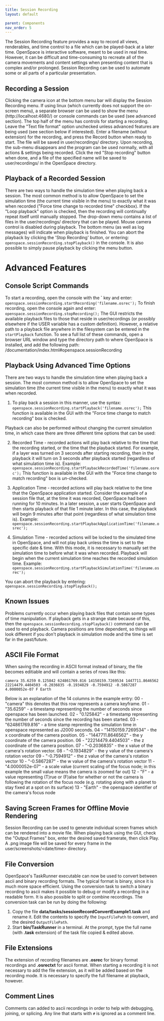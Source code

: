 ```yaml
---
title: Session Recording
layout: default

parent: Components
nav_order: 5
---
```


The Session Recording feature provides a way to record all views, renderables, and time control to a file which can be played-back at a later time. OpenSpace is interactive software, meant to be used in real time. However, it can be difficult and time-consuming to recreate all of the camera movements and content settings when presenting content that is complex and/or prolonged. Session Recording can be used to automate some or all parts of a particular presentation.

## Recording a Session
Clicking the camera icon at the bottom menu bar will display the Session Recording menu. If using linux (which currently does not support the on-screen menu), a separate browser can be used to show the menu (http://localhost:4680/) or console commands can be used (see advanced section).
The top half of the menu has controls for starting a recording. Leave the "Text file format" option unchecked unless advanced features are being used (see section below if interested). Enter a filename (without extension) for the recording, and press the Record button when ready to start. The file will be saved in user/recordings/ directory.
Upon recording, the sub-menu disappears and the program can be used normally, with all actions & settings being recorded. Click the red "Stop recording" button when done, and a file of the specified name will be saved to user/recordings/ in the OpenSpace directory.

## Playback of a Recorded Session
There are two ways to handle the simulation time when playing back a session.  The most common method is to allow OpenSpace to set the simulation time (the current time visible in the menu) to exactly what it was when recorded ("Force time change to recorded time" checkbox). If the "Loop playback" option is checked, then the recording will continually repeat itself until manually stopped. The drop-down menu contains a list of files in the user/recordings/ directory that can be played.
Mouse camera control is disabled during playback.  The bottom menu (as well as log messages) will indicate when playback is finished.  You can abort the playback by clicking the 'Stop Recording' button, or entering: `openspace.sessionRecording.stopPlayback()` in the console. It is also possible to simply pause playback by clicking the menu button.

# Advanced Features

## Console Script Commands
To start a recording, open the console with the **\`** key and enter:
`openspace.sessionRecording.startRecording('filename.osrec');`
To finish recording, open the console again and enter:
`openspace.sessionRecording.stopRecording();`
The GUI restricts the available playback files to those that reside in user/recordings (or possibly elsewhere if the USER variable has a custom definition). However, a relative path to a playback file anywhere in the filesystem can be entered in the `startPlayback` function.
To see a full list of these commands, open a browser URL window and type the directory path to where OpenSpace is installed, and add the following path:
/documentation/index.html#openspace.sessionRecording

## Playback Using Advanced Time Options
There are two ways to handle the simulation time when playing back a session.  The most common method is to allow OpenSpace to set the simulation time (the current time visible in the menu) to exactly what it was when recorded.

1. To play back a session in this manner, use the syntax:
`openspace.sessionRecording.startPlayback('filename.osrec');`
This function is available in the GUI with the "Force time change to match recording" box is checked.

Playback can also be performed without changing the current simulation time, in which case there are three different time options that can be used:

2. Recorded Time - recorded actions will play back relative to the time that the recording started, or the time that the playback started.  For example, if a layer was turned on 3 seconds after starting recording, then in the playback it will turn on 3 seconds after playback started (regardless of what simulation time is).  Example:
`openspace.sessionRecording.startPlaybackRecordedTime('filename.osrec');`
This function is available in the GUI with the "Force time change to match recording" box is *un*-checked.

3. Application Time - recorded actions will play back relative to the time that the OpenSpace application started.  Consider the example of a session file that, at the time it was recorded, OpenSpace had been running for 10 minutes.  In a later session, a user starts OpenSpace and then starts playback of that file 1 minute later.  In this case, the playback will begin 9 minutes after that point (regardless of what simulation time is). Example:
`openspace.sessionRecording.startPlaybackApplicationTime('filename.osrec');`

4. Simulation Time - recorded actions will be locked to the simulated time in OpenSpace, and will not play back unless the time is set to the specific date & time.  With this mode, it is necessary to manually set the simulation time to before what it was when recorded.  Playback will begin when the current simulation time reaches the recorded simulation time. Example:
`openspace.sessionRecording.startPlaybackSimulationTime('filename.osrec');`

You can abort the playback by entering:
`openspace.sessionRecording.stopPlayback();`

## Known Issues
Problems currently occur when playing back files that contain some types of time manipulation.  If playback gets in a strange state because of this, then the `openspace.sessionRecording.stopPlayback()` command can be used to end playback.  Camera positions are time dependent, so things will look different if you don't playback in simulation mode and the time is set far in the past/future.

## ASCII File Format
When saving the recording in ASCII format instead of binary, the file becomes editiable and will contain a series of rows like this:

`camera 35.6259 0.125842 624861769.816 14150159.7269534 1447711.8646562 22214479.4404503 -0.2036835 -0.1934829 -0.7594912 -0.5867287 4.0000052e-07 F Earth`

Below is an explanation of the 14 columns in the example entry:
00 - "camera" this denotes that this row represents a camera keyframe.
01 - "35.6259" - a timestamp representing the number of seconds since openspace has been launched.
02 - "0.125842" - a timestamp representing the number of seconds since the recording has been started.
03 - "624861769.816" - a time stamp reprenting the simulation time in openspace represented as J2000 seconds.
04 - "14150159.7269534" - the x coordinate of the camera position.
05 - "1447711.8646562" - the y coordinate of the camera position.
06 - "22214479.4404503" - the z coordinate of the camera position.
07 - "-0.2036835" - the x value of the camera's rotation vector.
08 - "-0.1934829" - the y value of the camera's rotation vector
09 - "-0.7594912" - the z value of the camera's rotation vector
10 - "-0.5867287" - the w value of the camera's rotation vector
11 - "4.0000052e-07" - a scale value (current scaling of the focus node; in this example the small value means the camera is zoomed far out)
12 - "F" - a value representing (T)rue or (F)alse for whether or not the camera is following the rotation of the focus node (e.g. rotating along with a planet to stay fixed at a spot on its surface)
13 - "Earth" - the openspace identifier of the camera's focus node

## Saving Screen Frames for Offline Movie Rendering
Session Recording can be used to generate individual screen frames which can be rendered into a movie file.
When playing back using the GUI, check the "Output Frames" box, enter the desired saved framerate, then click Play. A .png image file will be saved for every frame in the user/screenshots/<date/time> directory.

## File Conversion
OpenSpace's TaskRunner executable can now be used to convert between ascii and binary recording formats. The typical format is binary, since it is much more space efficient. Using the conversion task to switch a binary recording to ascii makes it possible to debug or modify a recording in a readable form. It is also possible to split or combine recordings.
The conversion task can be run by doing the following:
1. Copy the file **data/tasks/sessionRecordConvertExample1.task** and rename it. Edit the contents to specify the `InputFilePath` to convert, and the desired `OutputFilePath`.
2. Start **bin/TaskRunner** in a terminal. At the prompt, type the full name (with **.task** extension) of the task file copied & edited above.

## File Extensions
The extension of recording filenames are **.osrec** for binary format recordings and **.osrectxt** for ascii format. When starting a recording it is not necessary to add the file extension, as it will be added based on the recording mode. It is necessary to specify the full filename at playback, however.

## Comment Lines
Comments can added to ascii recordings in order to help with debugging, joining, or splicing. Any line that starts with `#` is ignored as a comment line.
